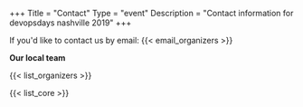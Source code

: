 +++
Title = "Contact"
Type = "event"
Description = "Contact information for devopsdays nashville 2019"
+++

If you'd like to contact us by email: {{< email_organizers >}}

**Our local team**

{{< list_organizers >}}


{{< list_core >}}
